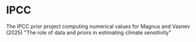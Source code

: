 # IPCC
The IPCC prior project computing numerical values for 
Magnus and Vasnev (2025) "The role of data and priors in estimating climate sensitivity"
